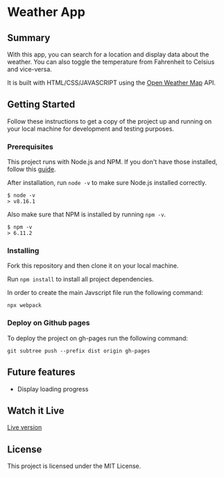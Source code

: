 # Weather App

## Summary

With this app, you can search for a location and display data about the weather. You can also toggle the temperature from Fahrenheit to Celsius and vice-versa.

It is built with HTML/CSS/JAVASCRIPT using the [Open Weather Map](https://openweathermap.org/current) API.

## Getting Started

Follow these instructions to get a copy of the project up and running on your
local machine for development and testing purposes.

### Prerequisites  

This project runs with Node.js and NPM. If you don't have those installed,
follow this
[guide](https://docs.npmjs.com/downloading-and-installing-node-js-and-npm).

After installation, run `node -v` to make sure Node.js installed correctly.
```
$ node -v
> v8.16.1
```
Also make sure that NPM is installed by running `npm -v`.
```
$ npm -v
> 6.11.2
```

### Installing  

Fork this repository and then clone it on your local machine.

Run `npm install` to install all project dependencies.

In order to create the main Javscript file run the following command:

```
npx webpack
```
### Deploy on Github pages

To deploy the project on gh-pages run the following command:

```
git subtree push --prefix dist origin gh-pages
```

## Future features

* Display loading progress

## Watch it Live

[Live version](https://1ba1.github.io/weather-app/)

## License
This project is licensed under the MIT License.
